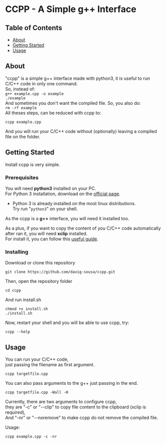 # CCPP - A Simple g++ Interface

## Table of Contents

- [About](#about)
- [Getting Started](#getting_started)
- [Usage](#usage)

## About <a name = "about"></a>

"ccpp" is a simple g++ interface made with python3, it is useful to run C/C++ code in only one command.<br>
So, instead of:<br>
`g++ example.cpp -o example`<br>
`./example`<br>
And sometimes you don't want the compiled file. So, you also do:<br>
`rm -rf example`<br>
All theses steps, can be reduced with ccpp to:<br>

```
ccpp example.cpp
```

And you will run your C/C++ code without (optionally) leaving a compiled file on the folder.<br>

## Getting Started <a name = "getting_started"></a>

Install ccpp is very simple.

### Prerequisites

You will need **python3** installed on your PC.<br>
For Python 3 installation, download on the [official page](https://www.python.org/downloads/).<br>

- Python 3 is already installed on the most linux distributions.<br>
  Try run "`python3`" on your shell.

As the ccpp is a **g++** interface, you will need it installed too.

As a plus, if you want to copy the content of you C/C++ code automatically after ran it, you will need **xclip** installed. <br>
For install it, you can follow this [useful guide](https://linoxide.com/linux-how-to/copy-paste-commands-output-xclip-linux/).

### Installing

Download or clone this repository

```
git clone https://github.com/davig-sousa/ccpp.git
```

Then, open the repository folder

```
cd ccpp
```

And run install.sh

```
chmod +x install.sh
./install.sh
```

Now, restart your shell and you will be able to use ccpp, try:

```
ccpp --help
```

## Usage <a name = "usage"></a>

You can run your C/C++ code,<br>
just passing the filename as first argument.<br>

```
ccpp targetfile.cpp
```

You can also pass arguments to the g++ just passing in the end.

```
ccpp targetfile.cpp -Wall -H
```

Currently, there are two arguments to configure ccpp,<br>
they are "-c" or "--clip" to copy file content to the clipboard (xclip is required), <br>
And "-nr" or "--noremove" to make ccpp do not remove the compiled file.

Usage:

```
ccpp example.cpp -c -nr
```
